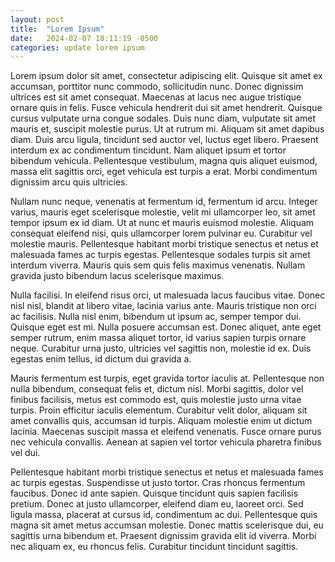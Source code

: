```yaml
---
layout: post
title:  "Lorem Ipsum"
date:   2024-02-07 18:11:19 -0500
categories: update lorem ipsum
---
```



Lorem ipsum dolor sit amet, consectetur adipiscing elit. Quisque sit amet ex accumsan, porttitor nunc commodo, sollicitudin nunc. Donec dignissim ultrices est sit amet consequat. Maecenas at lacus nec augue tristique ornare quis in felis. Fusce vehicula hendrerit dui sit amet hendrerit. Quisque cursus vulputate urna congue sodales. Duis nunc diam, vulputate sit amet mauris et, suscipit molestie purus. Ut at rutrum mi. Aliquam sit amet dapibus diam. Duis arcu ligula, tincidunt sed auctor vel, luctus eget libero. Praesent interdum ex ac condimentum tincidunt. Nam aliquet ipsum et tortor bibendum vehicula. Pellentesque vestibulum, magna quis aliquet euismod, massa elit sagittis orci, eget vehicula est turpis a erat. Morbi condimentum dignissim arcu quis ultricies.

Nullam nunc neque, venenatis at fermentum id, fermentum id arcu. Integer varius, mauris eget scelerisque molestie, velit mi ullamcorper leo, sit amet tempor ipsum ex id diam. Ut at nunc et mauris euismod molestie. Aliquam consequat eleifend nisi, quis ullamcorper lorem pulvinar eu. Curabitur vel molestie mauris. Pellentesque habitant morbi tristique senectus et netus et malesuada fames ac turpis egestas. Pellentesque sodales turpis sit amet interdum viverra. Mauris quis sem quis felis maximus venenatis. Nullam gravida justo bibendum lacus scelerisque maximus.

Nulla facilisi. In eleifend risus orci, ut malesuada lacus faucibus vitae. Donec nisl nisl, blandit at libero vitae, lacinia varius ante. Mauris tristique non orci ac facilisis. Nulla nisl enim, bibendum ut ipsum ac, semper tempor dui. Quisque eget est mi. Nulla posuere accumsan est. Donec aliquet, ante eget semper rutrum, enim massa aliquet tortor, id varius sapien turpis ornare neque. Curabitur urna justo, ultricies vel sagittis non, molestie id ex. Duis egestas enim tellus, id dictum dui gravida a.

Mauris fermentum est turpis, eget gravida tortor iaculis at. Pellentesque non nulla bibendum, consequat felis et, dictum nisl. Morbi sagittis, dolor vel finibus facilisis, metus est commodo est, quis molestie justo urna vitae turpis. Proin efficitur iaculis elementum. Curabitur velit dolor, aliquam sit amet convallis quis, accumsan id turpis. Aliquam molestie enim ut dictum lacinia. Maecenas suscipit massa et eleifend venenatis. Fusce ornare purus nec vehicula convallis. Aenean at sapien vel tortor vehicula pharetra finibus vel dui.

Pellentesque habitant morbi tristique senectus et netus et malesuada fames ac turpis egestas. Suspendisse ut justo tortor. Cras rhoncus fermentum faucibus. Donec id ante sapien. Quisque tincidunt quis sapien facilisis pretium. Donec at justo ullamcorper, eleifend diam eu, laoreet orci. Sed ligula massa, placerat at cursus id, condimentum ac dui. Pellentesque quis magna sit amet metus accumsan molestie. Donec mattis scelerisque dui, eu sagittis urna bibendum et. Praesent dignissim gravida elit id viverra. Morbi nec aliquam ex, eu rhoncus felis. Curabitur tincidunt tincidunt sagittis. 